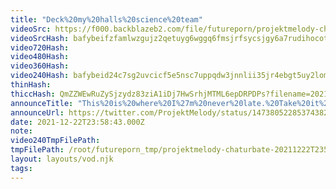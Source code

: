```yaml
---
title: "Deck%20my%20halls%20science%20team"
videoSrc: https://f000.backblazeb2.com/file/futureporn/projektmelody-chaturbate-2021-12-22.mp4
videoSrcHash: bafybeifzfamlwzgujz2qetuyg6wggq6fmsjrfsycsjgy6a7rudihocot4i?filename=projektmelody-chaturbate-20211222T235800Z-source.mp4
video720Hash: 
video480Hash: 
video360Hash: 
video240Hash: bafybeid24c7sg2uvcicf5e5nsc7uppqdw3jnnlii35jr4ebgt5uy2lombq?filename=projektmelody-chaturbate-20211222T235800Z-240p.mp4
thinHash: 
thiccHash: QmZZWEwRuZySjzydz83ziA1iDj7HwSrhjMTML6epDRPDPs?filename=20211222T235843Z-thicc.jpg
announceTitle: "This%20is%20where%20I%27m%20never%20late.%20Take%20it%20back"
announceUrl: https://twitter.com/ProjektMelody/status/1473805228537438209
date: 2021-12-22T23:58:43.000Z
note: 
video240TmpFilePath: 
tmpFilePath: /root/futureporn_tmp/projektmelody-chaturbate-20211222T235843Z.mp4
layout: layouts/vod.njk
tags:
---
```

